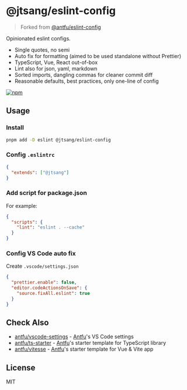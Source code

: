 # @jtsang/eslint-config

> Forked from [@antfu/eslint-config](https://github.com/antfu/eslint-config)

Opinionated eslint configs.

- Single quotes, no semi
- Auto fix for formatting (aimed to be used standalone without Prettier)
- TypeScript, Vue, React out-of-box
- Lint also for json, yaml, markdown
- Sorted imports, dangling commas for cleaner commit diff
- Reasonable defaults, best practices, only one-line of config

[![npm](https://img.shields.io/npm/v/@jtsang/eslint-config?color=a1b858&label=)](https://npmjs.com/package/@jtsang/eslint-config)

## Usage

### Install

```bash
pnpm add -D eslint @jtsang/eslint-config
```

### Config `.eslintrc`

```json
{
  "extends": ["@jtsang"]
}
```

### Add script for package.json

For example:

```json
{
  "scripts": {
    "lint": "eslint . --cache"
  }
}
```

### Config VS Code auto fix

Create `.vscode/settings.json`

```json
{
  "prettier.enable": false,
  "editor.codeActionsOnSave": {
    "source.fixAll.eslint": true
  }
}
```

## Check Also

- [antfu/vscode-settings](https://github.com/antfu/vscode-settings) - [Antfu](https://github.com/antfu)'s VS Code settings
- [antfu/ts-starter](https://github.com/antfu/ts-starter) - [Antfu](https://github.com/antfu)'s starter template for TypeScript library
- [antfu/vitesse](https://github.com/antfu/vitesse) - [Antfu](https://github.com/antfu)'s starter template for Vue & Vite app

## License

MIT
